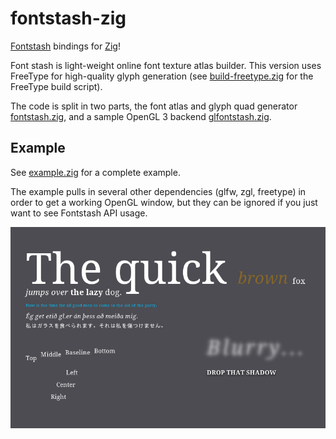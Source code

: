 # fontstash-zig
[Fontstash](https://github.com/memononen/fontstash/) bindings for [Zig](https://ziglang.org/)!

Font stash is light-weight online font texture atlas builder. This version uses FreeType for high-quality glyph generation (see [build-freetype.zig](example/build-freetype.zig) for the FreeType build script).

The code is split in two parts, the font atlas and glyph quad generator [fontstash.zig](fontstash.zig), and a sample OpenGL 3 backend [glfontstash.zig](glfontstash.zig).

## Example

See [example.zig](example/example.zig) for a complete example.

The example pulls in several other dependencies (glfw, zgl, freetype) in order to get a working OpenGL window, but they can be ignored if you just want to see Fontstash API usage.

![screenshot of the example program output](preview.png?raw=true)

